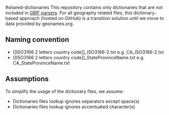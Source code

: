 #shared-dictionaries
This repository contains only dictionaries that are not included in [GBIF parsers](https://github.com/gbif/parsers).
For all geography related files, this dictionary-based approach (hosted on GitHub) is a transition solution until we move to data provided by geonames.org.

## Naming convention
 * [[ISO3166 2 letters country code]]_ISO3166-2.txt e.g. CA_ISO3166-2.txt
 * [[ISO3166 2 letters country code]]_StateProvinceName.txt e.g. CA_StateProvinceName.txt

## Assumptions
To simplify the usage of the dictionary files, we assume: 
 * Dictionaries files lookup ignores separators except space(s)
 * Dictionaries files lookup ignores accentuated character(s)
